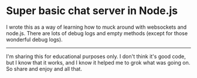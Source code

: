# Super basic chat server in Node.js #
I wrote this as a way of learning how to muck around with websockets and node.js. There are lots of debug logs and empty methods (except for those wonderful debug logs).

---

I'm sharing this for educational purposes only. I don't think it's good code, but I know that it works, and I know it helped me to grok what was going on. So share and enjoy and all that.
